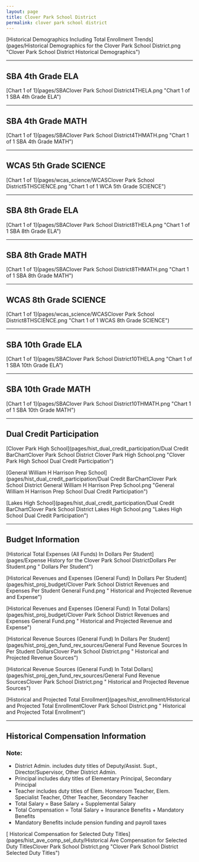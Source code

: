 ```yaml
---
layout: page
title: Clover Park School District
permalink: clover park school district
---
```



[Historical Demographics Including Total Enrollment Trends](pages/Historical Demographics for the Clover Park School District.png "Clover Park School District Historical Demographics")

___

## SBA 4th Grade ELA

[Chart 1 of 1](pages/SBAClover Park School District4THELA.png "Chart 1 of 1 SBA 4th Grade ELA")


___

## SBA 4th Grade MATH

[Chart 1 of 1](pages/SBAClover Park School District4THMATH.png "Chart 1 of 1 SBA 4th Grade MATH")


___

## WCAS 5th Grade SCIENCE

[Chart 1 of 1](pages/wcas_science/WCASClover Park School District5THSCIENCE.png "Chart 1 of 1 WCA 5th Grade SCIENCE")


___

## SBA 8th Grade ELA

[Chart 1 of 1](pages/SBAClover Park School District8THELA.png "Chart 1 of 1 SBA 8th Grade ELA")


___

## SBA 8th Grade MATH

[Chart 1 of 1](pages/SBAClover Park School District8THMATH.png "Chart 1 of 1 SBA 8th Grade MATH")


___

## WCAS 8th Grade SCIENCE

[Chart 1 of 1](pages/wcas_science/WCASClover Park School District8THSCIENCE.png "Chart 1 of 1 WCAS 8th Grade SCIENCE")


___

## SBA 10th Grade ELA

[Chart 1 of 1](pages/SBAClover Park School District10THELA.png "Chart 1 of 1 SBA 10th Grade ELA")


___

## SBA 10th Grade MATH

[Chart 1 of 1](pages/SBAClover Park School District10THMATH.png "Chart 1 of 1 SBA 10th Grade MATH")


___

## Dual Credit Participation

[Clover Park High School](pages/hist_dual_credit_participation/Dual Credit BarChartClover Park School District Clover Park High School.png "Clover Park High School Dual Credit Participation")

[General William H Harrison Prep School](pages/hist_dual_credit_participation/Dual Credit BarChartClover Park School District General William H Harrison Prep School.png "General William H Harrison Prep School Dual Credit Participation")

[Lakes High School](pages/hist_dual_credit_participation/Dual Credit BarChartClover Park School District Lakes High School.png "Lakes High School Dual Credit Participation")


___

## Budget Information

[Historical Total Expenses (All Funds) In Dollars Per Student](pages/Expense History for the Clover Park School DistrictDollars Per Student.png " Dollars Per Student")

[Historical Revenues and Expenses (General Fund) In Dollars Per Student](pages/hist_proj_budget/Clover Park School District Revenues and Expenses Per Student General Fund.png " Historical and Projected Revenue and Expense")

[Historical Revenues and Expenses (General Fund) In Total Dollars](pages/hist_proj_budget/Clover Park School District Revenues and Expenses General Fund.png " Historical and Projected Revenue and Expense")

[Historical Revenue Sources (General Fund) In Dollars Per Student](pages/hist_proj_gen_fund_rev_sources/General Fund Revenue Sources In Per Student DollarsClover Park School District.png " Historical and Projected Revenue Sources")

[Historical Revenue Sources (General Fund) In Total Dollars](pages/hist_proj_gen_fund_rev_sources/General Fund Revenue SourcesClover Park School District.png " Historical and Projected Revenue Sources")

[Historical and Projected Total Enrollment](pages/hist_enrollment/Historical and Projected Total EnrollmentClover Park School District.png " Historical and Projected Total Enrollment")


___

## Historical Compensation Information
### Note:
- District Admin. includes duty titles of Deputy/Assist. Supt., Director/Supervisor, Other District Admin.
- Principal includes duty titles of Elementary Principal, Secondary Principal
- Teacher includes duty titles of Elem. Homeroom Teacher, Elem. Specialist Teacher, Other Teacher, Secondary Teacher
- Total Salary = Base Salary + Supplemental Salary
- Total Compensation = Total Salary + Insurance Benefits + Mandatory Benefits
- Mandatory Benefits include pension funding and payroll taxes

[ Historical Compensation for Selected Duty Titles](pages/hist_ave_comp_sel_duty/Historical Ave Compensation for Selected Duty TitlesClover Park School District.png "Clover Park School District Selected Duty Titles")

